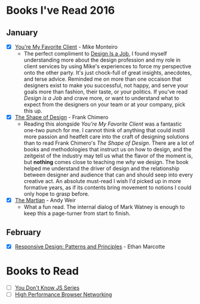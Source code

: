 # Books I've Read 2016

## January
- [x] [You're My Favorite Client](http://abookapart.com/products/youre-my-favorite-client) - Mike Monteiro
  - The perfect compliment to [Design Is a Job](http://abookapart.com/products/design-is-a-job), I found myself understanding more about the design profession and my role in client services by using Mike's experiences to force my perspective onto the other party. It's just chock-full of great insights, anecdotes, and terse advice. Reminded me on more than one occaison that designers exist to make you successful, not happy, and serve your goals more than fashion, their taste, or your politics. If you've read _Design is a Job_ and crave more, or want to understand what to expect from the designers on your team or at your company, pick this up.
- [x] [The Shape of Design](https://buyolympia.com/q/Item=frank-chimero-the-shape-of-design-paperback) - Frank Chimero
  - Reading this alongside _You're My Favorite Client_ was a fantastic one-two punch for me. I cannot think of anything that could instill more passion and heatfelt care into the craft of designing solutions than to read Frank Chimero's _The Shape of Design_. There are a lot of books and methodologies that instruct us on how to design, and the zeitgeist of the industry may tell us what the flavor of the moment is, but **nothing** comes close to teaching me _why_ we design. The book helped me understand the driver of design and the relationship between designer and audience that can and should seep into every creative act.  An absolute must-read I wish I'd picked up in more formative years, as if its contents bring movement to notions I could only hope to grasp before.
- [x] [The Martian](http://www.amazon.com/Martian-Andy-Weir/dp/0553418025) - Andy Weir
  - What a fun read. The internal dialog of Mark Watney is enough to keep this a page-turner from start to finish.

## February
- [x] [Responsive Design: Patterns and Principles](http://abookapart.com/products/responsive-design-patterns-principles) - Ethan Marcotte

# Books to Read
- [ ] [You Don't Know JS Series](https://github.com/getify/You-Dont-Know-JS)
- [ ] [High Performance Browser Networking](http://chimera.labs.oreilly.com/books/1230000000545/index.html)
